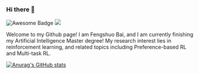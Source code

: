 ### Hi there 👋

<div align="left"> <img src="https://cdn.rawgit.com/sindresorhus/awesome/d7305f38d29fed78fa85652e3a63e154dd8e8829/media/badge.svg" alt="Awesome Badge"/> <img src="https://visitor-badge.glitch.me/badge?page_id=ChangWinde" /> </div>

Welcome to my Github page! I am Fengshuo Bai, and I am currently finishing my Artificial Intelligence Master degree! 
My research interest lies in reinforcement learning, and related topics including  Preference-based RL and Multi-task RL.

[![Anurag's GitHub stats](https://github-readme-stats.vercel.app/api?username=ChangWinde&theme=prussian&count_private=true&show_icons=true)](https://github.com/anuraghazra/github-readme-stats)

<!-- <div align="center"><img src="https://raw.githubusercontent.com/Achuan-2/Achuan-2/main/assets/github-contribution-grid-snake.svg" ></div> -->

